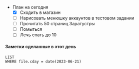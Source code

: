 - План на сегодня
	- [x] Сходить в магазин
	- [ ] Нарисовать менюшку аккаунтов в тестовом задании
	- [ ] Прочитать 50 страниц Заратустры
	- [ ] Помыться
	- [ ] Лечь спать до 10
#### Заметки сделанные в этот день
```dataview
LIST
WHERE file.cday = date(2023-06-21)
```